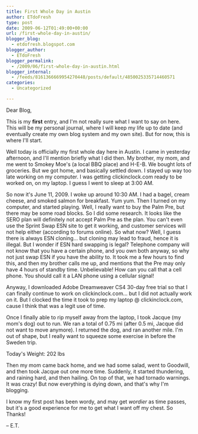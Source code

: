 ```yaml
---
title: First Whole Day in Austin
author: ETdoFresh
type: post
date: 2009-06-12T01:49:00+00:00
url: /first-whole-day-in-austin/
blogger_blog:
  - etdofresh.blogspot.com
blogger_author:
  - ETdoFresh
blogger_permalink:
  - /2009/06/first-whole-day-in-austin.html
blogger_internal:
  - /feeds/8161366669954270448/posts/default/4850025335714460571
categories:
  - Uncategorized

---
```

Dear Blog,

This is my **first** entry, and I'm not really sure what I want to say on here. This will be my personal journal, where I will keep my life up to date (and eventually create my own blog system and my own site). But for now, this is where I'll start.

Well today is officially my first whole day here in Austin. I came in yesterday afternoon, and I'll mention briefly what I did then. My brother, my mom, and me went to Smokey Moe's (a local BBQ place) and H-E-B. We bought lots of groceries. But we got home, and basically settled down. I stayed up way too late working on my computer. I was getting <span>clickinclock</span>.com ready to be worked on, on my laptop. I guess I went to sleep at 3:00 AM.

So now it's June 11, 2009. I woke up around 10:30 AM. I had a bagel, <span>cream</span> cheese, and smoked salmon for breakfast. Yum yum. Then I turned on my computer, and started playing. Well, I really want to buy the Palm <span>Pre</span>, but there may be some road blocks. So I did some research. It looks like the <span>SERO</span> plan will definitely not accept Palm <span>Pre</span> as the plan. You can't even use the Sprint Swap <span>ESN</span> site to get it working, and customer services will not help either (according to forums online). So what now? Well, I guess there is always <span>ESN</span> cloning... but cloning may lead to fraud, hence it is illegal. But I wonder if <span>ESN</span> hard swapping is legal? Telephone company will not know that you have a certain phone, and you own both anyway, so why not just swap <span>ESN</span> if you have the ability to. It took me a few hours to find this, and then my brother calls me up, and mentions that the <span>Pre</span> may only have 4 hours of standby time. Unbelievable! How can you call that a cell phone. You should call it a LAN phone using a cellular signal!

Anyway, I downloaded Adobe <span>Dreamweaver</span> CS4 30-day free trial so that I can finally continue to work on <span>clickinclock</span>.com... but I did not actually work on it. But I clocked the time it took to prep my laptop @ <span>clickinclock</span>.com, cause I think that was a legit use of time.

Once I finally able to rip myself away from the laptop, I took <span>Jacque</span> (my mom's dog) out to run. We ran a total of 0.75 mi (after 0.5 mi, <span>Jacque</span> did not want to move anymore). I returned the dog, and ran another mile. I'm out of shape, but I really want to squeeze some exercise in before the Sweden trip.

Today's Weight: 202 lbs

Then my mom came back home, and we had some salad, went to Goodwill, and then took <span>Jacque</span> out one more time. Suddenly, it started thundering, and raining hard, and then hailing. On top of that, we had tornado warnings. It was crazy! But now everything is dying down, and that's why I'm blogging.

I know my first post has been wordy, and may get _wordier_ as time passes, but it's a good experience for me to get what I want off my chest. So Thanks!

– E.T.